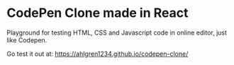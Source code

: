 # CodePen Clone made in React

Playground for testing HTML, CSS and Javascript code in online editor, just like Codepen.

Go test it out at: https://ahlgren1234.github.io/codepen-clone/

